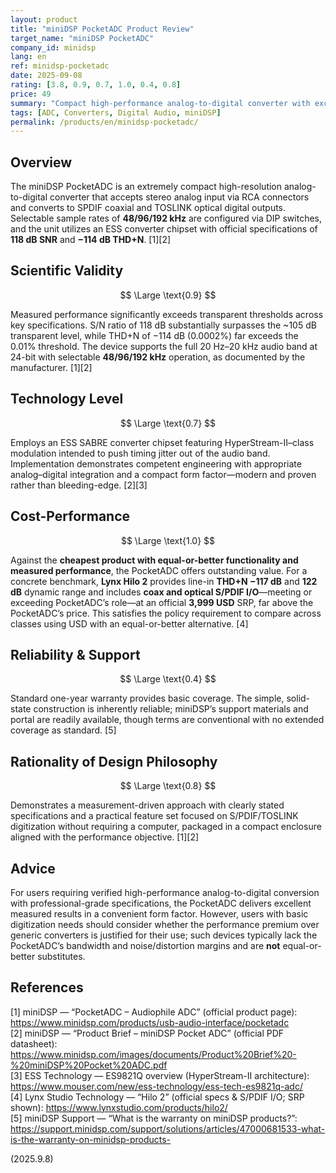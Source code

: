 ```yaml
---
layout: product
title: "miniDSP PocketADC Product Review"
target_name: "miniDSP PocketADC"
company_id: minidsp
lang: en
ref: minidsp-pocketadc
date: 2025-09-08
rating: [3.8, 0.9, 0.7, 1.0, 0.4, 0.8]
price: 49
summary: "Compact high-performance analog-to-digital converter with excellent measured performance and strong cost-performance versus equal-or-better alternatives"
tags: [ADC, Converters, Digital Audio, miniDSP]
permalink: /products/en/minidsp-pocketadc/
---
```

## Overview

The miniDSP PocketADC is an extremely compact high-resolution analog-to-digital converter that accepts stereo analog input via RCA connectors and converts to SPDIF coaxial and TOSLINK optical digital outputs. Selectable sample rates of **48/96/192 kHz** are configured via DIP switches, and the unit utilizes an ESS converter chipset with official specifications of **118 dB SNR** and **−114 dB THD+N**. [1][2]

## Scientific Validity

$$ \Large \text{0.9} $$

Measured performance significantly exceeds transparent thresholds across key specifications. S/N ratio of 118 dB substantially surpasses the ~105 dB transparent level, while THD+N of −114 dB (0.0002%) far exceeds the 0.01% threshold. The device supports the full 20 Hz–20 kHz audio band at 24-bit with selectable **48/96/192 kHz** operation, as documented by the manufacturer. [1][2]

## Technology Level

$$ \Large \text{0.7} $$

Employs an ESS SABRE converter chipset featuring HyperStream-II–class modulation intended to push timing jitter out of the audio band. Implementation demonstrates competent engineering with appropriate analog–digital integration and a compact form factor—modern and proven rather than bleeding-edge. [2][3]

## Cost-Performance

$$ \Large \text{1.0} $$

Against the **cheapest product with equal-or-better functionality and measured performance**, the PocketADC offers outstanding value. For a concrete benchmark, **Lynx Hilo 2** provides line-in **THD+N −117 dB** and **122 dB** dynamic range and includes **coax and optical S/PDIF I/O**—meeting or exceeding PocketADC’s role—at an official **3,999 USD** SRP, far above the PocketADC’s price. This satisfies the policy requirement to compare across classes using USD with an equal-or-better alternative. [4]

## Reliability & Support

$$ \Large \text{0.4} $$

Standard one-year warranty provides basic coverage. The simple, solid-state construction is inherently reliable; miniDSP’s support materials and portal are readily available, though terms are conventional with no extended coverage as standard. [5]

## Rationality of Design Philosophy

$$ \Large \text{0.8} $$

Demonstrates a measurement-driven approach with clearly stated specifications and a practical feature set focused on S/PDIF/TOSLINK digitization without requiring a computer, packaged in a compact enclosure aligned with the performance objective. [1][2]

## Advice

For users requiring verified high-performance analog-to-digital conversion with professional-grade specifications, the PocketADC delivers excellent measured results in a convenient form factor. However, users with basic digitization needs should consider whether the performance premium over generic converters is justified for their use; such devices typically lack the PocketADC’s bandwidth and noise/distortion margins and are **not** equal-or-better substitutes.

## References

[1] miniDSP — “PocketADC – Audiophile ADC” (official product page): https://www.minidsp.com/products/usb-audio-interface/pocketadc  
[2] miniDSP — “Product Brief – miniDSP Pocket ADC” (official PDF datasheet): https://www.minidsp.com/images/documents/Product%20Brief%20-%20miniDSP%20Pocket%20ADC.pdf  
[3] ESS Technology — ES9821Q overview (HyperStream-II architecture): https://www.mouser.com/new/ess-technology/ess-tech-es9821q-adc/  
[4] Lynx Studio Technology — “Hilo 2” (official specs & S/PDIF I/O; SRP shown): https://www.lynxstudio.com/products/hilo2/  
[5] miniDSP Support — “What is the warranty on miniDSP products?”: https://support.minidsp.com/support/solutions/articles/47000681533-what-is-the-warranty-on-minidsp-products-

(2025.9.8)


